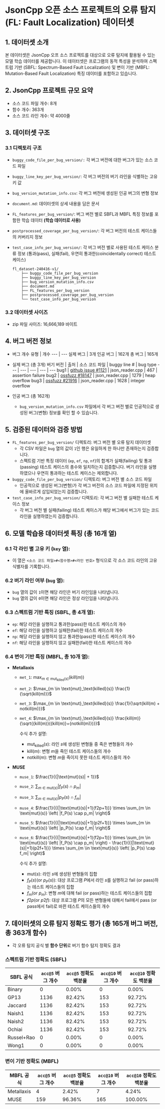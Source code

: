 # JsonCpp 오픈 소스 프로젝트의 오류 탐지 (FL: Fault Localization) 데이터셋


## 1. 데이터셋 소개
본 데이터셋은 JsonCpp 오프 소스 프로젝트를 대상으로 오류 탐지에 활용될 수 있는 모델 학습 데이터를 제공합니다. 이 데이터셋은 프로그램의 동적 특성을 분석하여 스펙트럼 기반 (SBFL: Spectrum-Based Fault Localization) 및 변이 기반 (MBFL: Mutation-Based Fault Localization) 특징 데이터를 포함하고 있습니다.


## 2. JsonCpp 프로젝트 규모 요약
* 소스 코드 파일 개수: 8개
* 함수 개수: 363개
* 소스 코드 라인 개수: 약 4000줄


## 3. 데이터셋 구조

### 3.1 디렉토리 구조
* ``buggy_code_file_per_bug_version/:`` 각 버그 버전에 대한 버그가 있는 소스 코드 파일
* ``buggy_line_key_per_bug_version/``: 각 버그 버전의 버기 라인을 식별하는 고유 키 값
* ``bug_version_mutation_info.csv``: 각 버그 버전에 생성된 인공 버그의 변형 정보
* ``document.md``: 데이터셋의 상세 내용을 담은 문서
* ``FL_features_per_bug_version/``: 버그 버전 별로 SBFL과 MBFL 특징 정보를 포함한 학습 데이터 **(학습 데이터로 사용)**
* ``postprocessed_coverage_per_bug_version/``: 각 버그 버전의 테스트 케이스들의 커버리지 정보
* ``test_case_info_per_bug_version/``: 각 버그 버전 별로 사용된 테스트 케이스 분류 정보 (통과(pass), 실패(fail), 우연히 통과한(coincidentally correct) 테스트 케이스)

    ```
    fl_dataset-240416-v1/
        ├── buggy_code_file_per_bug_version
        ├── buggy_line_key_per_bug_version
        ├── bug_version_mutation_info.csv
        ├── document.md
        ├── FL_features_per_bug_version
        ├── postprocessed_coverage_per_bug_version
        └── test_case_info_per_bug_version
    ```

### 3.2 데이터셋 사이즈
* zip 파일 사이즈: 16,666,189 바이트

## 4. 버그 버전 정보
* 버그 개수
    유형 | 개수
    --- | ---
    실제 버그 | 3개
    인공 버그 | 162개
    총 버그 | 165개

* 실제 버그 (총 3개)
    버기 버전 | 출처 | 소스 코드 파일  | buggy line # | bug type
    --- | --- | --- | --- | ---
    bug1 | [github issue #1121](https://github.com/open-source-parsers/jsoncpp/issues/1121) | json_reader.cpp | 467 | assertion failure
    bug2 | [ossfuzz #18147](https://bugs.chromium.org/p/oss-fuzz/issues/detail?id=18147&q=jsoncpp&can=1&sort=-summary) | json_reader.cpp |  1279 | heap overflow
    bug3 | [ossfuzz #21916](https://bugs.chromium.org/p/oss-fuzz/issues/detail?id=21916&q=jsoncpp&can=1) | json_reader.cpp | 1628 | integer overflow

* 인공 버그 (총 162개)
    * ``bug_version_mutation_info.csv`` 파일에서 각 버그 버전 별로 인공적으로 생성된 버그(변형) 정보를 확인 할 수 있습니다.


## 5. 검증된 데이터와 검증 방법
* ``FL_features_per_bug_version/`` 디렉토리: 버그 버전 별 오류 탐지 데이터셋
    * 각 CSV 파일은 ``bug`` 열의 값이 ``1``인 행은 유일하게 한 하나만 존재하는지 검증합니다.
    * 스펙트럼 기반 특징 데이터 (``ep``, ``ef``, ``np``, ``nf``)의 합계가 실패(failing) 및 통과(passing) 테스트 케이스의 총수와 일치하는지 검증합니다. 버기 라인을 실행하였으나 우연히 통과하는 테스트 케이스는 제외합니다.
* ``buggy_code_file_per_bug_version/`` 디렉토리: 버그 버전 별 소스 코드 파일
    * 인공적으로 생성된 버그(변형)가 각 버그 버전의 소스 코드 파일에 지정된 위치에 올바르게 삽입되었는지 검증합니다.
* ``test_case_info_per_bug_version/`` 디렉토리: 각 버그 버전 별 실패한 테스트 케이스 정보
    * 각 버그 버전 별 실패(failing) 테스트 케이스가 해당 버그에서 버그가 있는 코드 라인을 실행하였는지 검증합니다.


## 6. 모델 학습용 데이터셋 특징 (총 16개 열)
### 6.1 각 라인 별 고유 키 (``key`` 열):
* 이 열은 ``<소스 코드 파일>#<함수명>#<라인 번호>`` 형식으로 각 소스 코드 라인의 고유 식별자를 기록합니다.

### 6.2 버기 라인 여부 (``bug`` 열):
* ``bug`` 열의 값이 ``1``이면 해당 라인은 버기 라인임을 나타냅니다.
* ``bug`` 열의 값이 ``0``이면 해당 라인은 정상 라인임을 나타냅니다.

### 6.3 스펙트럼 기반 특징 (SBFL, 총 4개 열):
* ``ep``: 해당 라인을 실행하고 통과한(pass)한 테스트 케이스의 개수
* ``ef``: 해당 라인을 실행하고 실패한(fail)한 테스트 케이스의 개수
* ``np``: 해당 라인을 실행하지 않고 통과한(pass)한 테스트 케이스의 개수
* ``nf``: 해당 라인을 실행하지 않고 실패한(fail)한 테스트 케이스의 개수

### 6.4 변이 기반 특징 (MBFL, 총 10개 열):
* **Metallaxis**
    * ``met_1``: $\max_{m \in \text{mut}_\text{killed}(s)} (kill(m))$
    * ``met_2``: $\max_{m \in \text{mut}_\text{killed}(s)} \frac{1}{\sqrt{kill(m)}}$
    * ``met_3``: $\max_{m \in \text{mut}_\text{killed}(s)} \frac{1}{\sqrt{kill(m) + notkill(m)}}$
    * ``met_4``: $\max_{m \in \text{mut}_\text{killed}(s)} \frac{kill(m)}{\sqrt{{kill(m)}({kill(m)}+{notkill(m)})}}$

        수식 추가 설명:
        * $\text{mut}_\text{killed}(s)$: 라인 $s$에 생성된 변형들 중 죽은 변형들의 개수
        * $\text{kill}(m)$: 변형 $m$을 죽인 테스트 케이스들의 개수
        * $\text{notkill}(m)$: 변형 $m$을 죽이지 못한 테스트 케이스들의 개수

* **MUSE**
    * ``muse_1``: $\frac{1}{{|\text{mut}(s)| + 1}}$
    * ``muse_2``: $\sum_{m \in \text{mut}(s)} |f_P(s) \cap p_m|$
    * ``muse_3``: $\sum_{m \in \text{mut}(s)} |p_P(s) \cap f_m|$
    * ``muse_4``: $\frac{1}{{(|\text{mut}(s)|+1)(f2p+1)}} \times \sum_{m \in \text{mut}(s)} \left( |f_P(s) \cap p_m| \right)$
    * ``muse_5``: $\frac{1}{{(|\text{mut}(s)|+1)(p2f+1)}} \times \sum_{m \in \text{mut}(s)} \left( |p_P(s) \cap f_m| \right)$
    * ``muse_6``: $\frac{1}{{(|\text{mut}(s)|+1)(f2p+1)}} \times \sum_{m \in \text{mut}(s)} \left( |f_P(s) \cap p_m| \right) - \frac{1}{{(|\text{mut}(s)|+1)(p2f+1)}} \times \sum_{m \in \text{mut}(s)} \left( |p_P(s) \cap f_m| \right)$

        수식 추가 설명:
        - $\text{mut}(s)$: 라인 $s$에 생성된 변형들의 집합
        - $f_P(s) (\text{or } p_P(s))$: 대상 프로그램 $P$에서 라인 $s$를 실행하고 fail (or pass)하는 테스트 케이스들의 집합
        - $f_m (\text{or }p_m)$: 변형 $m$에 대해 fail (or pass)하는 테스트 케이스들의 집합
        - $f2p (\text{or }p2f)$: 대상 프로그램 $P$의 모든 변형들에 대해서 fail에서 pass (or pass에서 fail)로 바뀐 테스트 케이스들의 개수


## 7. 데이터셋의 오류 탐지 정확도 평가 (총 165개 버그 버전, 총 363개 함수)
* 각 오류 탐지 공식 별 **함수 단위**로 버기 함수 탐지 정확도 결과

### 스펙트럼 기반 정확도 (SBFL)
SBFL 공식 | ``acc@5`` 버그 개수 | ``acc@5`` 정확도 백분율 | ``acc@10`` 버그 개수 | ``acc@10`` 정확도 백분율
--- | --- | --- | --- | --- |
Binary | 0 | 0.00% | 0 | 0.00%
GP13 | 1136 | 82.42% | 153 | 92.72%
Jaccard | 1136 | 82.42% | 153 | 92.72%
Naish1 | 1136 | 82.42% | 153 | 92.72%
Naish2 | 1136 | 82.42% | 153 | 92.72%
Ochiai | 1136 | 82.42% | 153 | 92.72%
Russel+Rao | 0 | 0.00% | 0 | 0.00%
Wong1 | 0 | 0.00% | 0 | 0.00%


### 변이 기반 정확도 (MBFL)
MBFL 공식 | ``acc@5`` 버그 개수 | ``acc@5`` 정확도 백분율 | ``acc@10`` 버그 개수 | ``acc@10`` 정확도 백분율
--- | --- | --- | --- | --- |
Metallaxis | 4 | 2.42% | 7 | 4.24%
MUSE | 159 | 96.36% | 165 | 100.00%